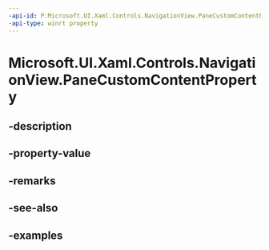 ```yaml
---
-api-id: P:Microsoft.UI.Xaml.Controls.NavigationView.PaneCustomContentProperty
-api-type: winrt property
---
```


<!-- Property syntax.
public DependencyProperty PaneCustomContentProperty { get; }
-->

# Microsoft.UI.Xaml.Controls.NavigationView.PaneCustomContentProperty

## -description

## -property-value

## -remarks

## -see-also

## -examples

